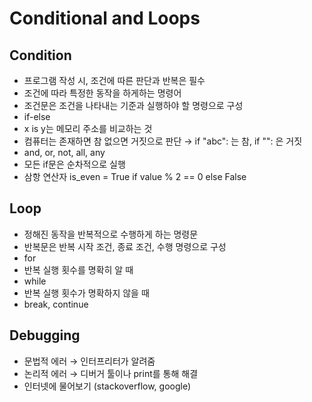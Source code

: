 # Conditional and Loops

## Condition

- 프로그램 작성 시, 조건에 따른 판단과 반복은 필수
- 조건에 따라 특정한 동작을 하게하는 명령어
- 조건문은 조건을 나타내는 기준과 실행하야 할 명령으로 구성
- if-else
- x is y는 메모리 주소를 비교하는 것
- 컴퓨터는 존재하면 참 없으면 거짓으로 판단 → if "abc": 는 참, if "": 은 거짓
- and, or, not, all, any
- 모든 if문은 순차적으로 실행
- 삼항 연산자
is_even = True if value % 2 == 0 else False

## Loop

- 정해진 동작을 반복적으로 수행하게 하는 명령문
- 반복문은 반복 시작 조건, 종료 조건, 수행 명령으로 구성
- for
- 반복 실행 횟수를 명확히 알 때
- while
- 반복 실행 횟수가 명확하지 않을 때
- break, continue

## Debugging

- 문법적 에러 → 인터프리터가 알려줌
- 논리적 에러 → 디버거 툴이나 print를 통해 해결
- 인터넷에 물어보기 (stackoverflow, google)
